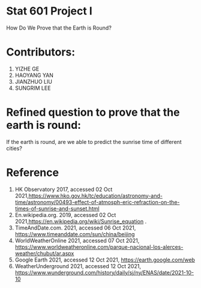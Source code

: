 # Stat 601 Project I
How Do We Prove that the Earth is Round?

# Contributors:
1. YIZHE GE
2. HAOYANG YAN
3. JIANZHUO LIU
4. SUNGRIM LEE

# Refined question to prove that the earth is round:
If the earth is round, are we able to predict the sunrise time of different cities?

# Reference
1. HK Observatory 2017, accessed 02 Oct 2021,<https://www.hko.gov.hk/tc/education/astronomy-and-time/astronomy/00493-effect-of-atmosph-eric-refraction-on-the-times-of-sunrise-and-sunset.html>
2. En.wikipedia.org. 2019, accessed 02 Oct 2021,https://en.wikipedia.org/wiki/Sunrise_equation .
3. TimeAndDate.com. 2021, accessed 06 Oct 2021, https://www.timeanddate.com/sun/china/beijing
4. WorldWeatherOnline 2021, accessed 07 Oct 2021, https://www.worldweatheronline.com/parque-nacional-los-alerces-weather/chubut/ar.aspx 
5. Google Earth 2021,  accessed 12 Oct 2021, https://earth.google.com/web 
6. WeatherUnderground 2021,  accessed 12 Oct 2021, https://www.wunderground.com/history/daily/sj/ny/ENAS/date/2021-10-10 
